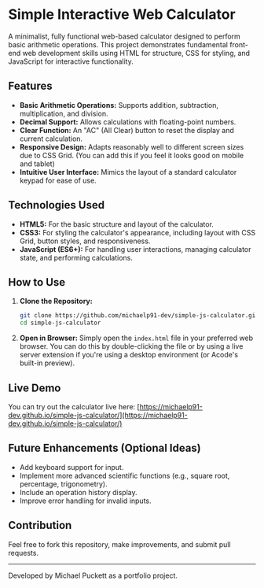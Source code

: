 # Simple Interactive Web Calculator

A minimalist, fully functional web-based calculator designed to perform basic arithmetic operations. This project demonstrates fundamental front-end web development skills using HTML for structure, CSS for styling, and JavaScript for interactive functionality.

## Features

-   **Basic Arithmetic Operations:** Supports addition, subtraction, multiplication, and division.
-   **Decimal Support:** Allows calculations with floating-point numbers.
-   **Clear Function:** An "AC" (All Clear) button to reset the display and current calculation.
-   **Responsive Design:** Adapts reasonably well to different screen sizes due to CSS Grid. (You can add this if you feel it looks good on mobile and tablet)
-   **Intuitive User Interface:** Mimics the layout of a standard calculator keypad for ease of use.

## Technologies Used

-   **HTML5:** For the basic structure and layout of the calculator.
-   **CSS3:** For styling the calculator's appearance, including layout with CSS Grid, button styles, and responsiveness.
-   **JavaScript (ES6+):** For handling user interactions, managing calculator state, and performing calculations.

## How to Use

1.  **Clone the Repository:**
    ```bash
    git clone https://github.com/michaelp91-dev/simple-js-calculator.git
    cd simple-js-calculator
    ```

2.  **Open in Browser:** Simply open the `index.html` file in your preferred web browser. You can do this by double-clicking the file or by using a live server extension if you're using a desktop environment (or Acode's built-in preview).

## Live Demo

You can try out the calculator live here:
[https://michaelp91-dev.github.io/simple-js-calculator/](https://michaelp91-dev.github.io/simple-js-calculator/)

## Future Enhancements (Optional Ideas)

-   Add keyboard support for input.
-   Implement more advanced scientific functions (e.g., square root, percentage, trigonometry).
-   Include an operation history display.
-   Improve error handling for invalid inputs.

## Contribution

Feel free to fork this repository, make improvements, and submit pull requests.

---

Developed by Michael Puckett as a portfolio project.
